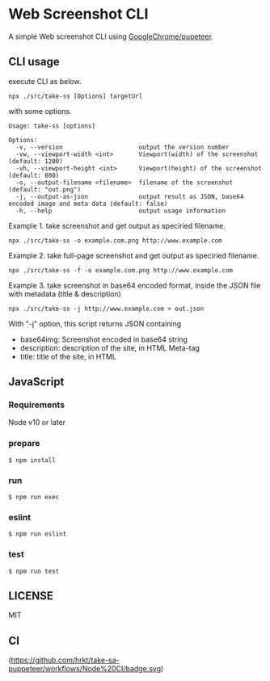 # Web Screenshot CLI

A simple Web screenshot CLI using [GoogleChrome/pupeteer](https://github.com/GoogleChrome/puppeteer).

## CLI usage

execute CLI as below.

```console
npx ./src/take-ss [Options] targetUrl
```

with some options.

```console
Usage: take-ss [options]

Options:
  -v, --version                     output the version number
  -vw, --viewport-width <int>       Viewport(width) of the screenshot (default: 1200)
  -vh, --viewport-height <int>      Viewport(height) of the screenshot (default: 800)
  -o, --output-filename <filename>  filename of the screenshot (default: "out.png")
  -j, --output-as-json              output result as JSON, base64 encoded image and meta data (default: false)
  -h, --help                        output usage information

```

Example 1. take screenshot and get output as speciried filename.

```console
npx ./src/take-ss -o example.com.png http://www.example.com
```

Example 2. take full-page screenshot and get output as speciried filename.

```console
npx ./src/take-ss -f -o example.com.png http://www.example.com
```

Example 3. take screenshot in base64 encoded format, inside the JSON file with metadata (title & description)

```console
npx ./src/take-ss -j http://www.example.com > out.json
```

With "-j" option, this script returns JSON containing

- base64img: Screenshot encoded in base64 string
- description: description of the site, in HTML Meta-tag
- title: title of the site, in HTML

## JavaScript

### Requirements

Node v10 or later

### prepare

```
$ npm install
```

### run

```
$ npm run exec

```
### eslint

```
$ npm run eslint
```

### test

```
$ npm run test
```


## LICENSE
MIT

## CI

(https://github.com/hrkt/take-sa-puppeteer/workflows/Node%20CI/badge.svg)
